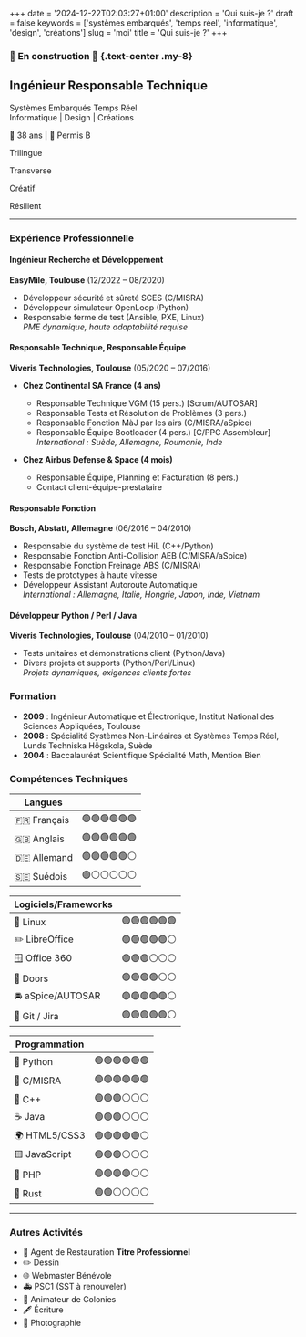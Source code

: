 +++
date = '2024-12-22T02:03:27+01:00'
description = 'Qui suis-je ?'
draft = false
keywords = ['systèmes embarqués', 'temps réel', 'informatique', 'design', 'créations']
slug = 'moi'
title = 'Qui suis-je ?'
+++

### 🚧 En construction 🚧 {.text-center .my-8}

<div class="text-center">

## Ingénieur Responsable Technique

<p class="h4 font-bold">
Systèmes Embarqués Temps Réel<br/>
Informatique | Design | Créations
</p>

🎂 38 ans | 🚗 Permis B

<div class="flex flex-row gap-8 justify-center">

<p class="font-bold m-1 block rounded bg-theme-light px-3 py-1 hover:bg-primary hover:text-white dark:bg-darkmode-theme-light dark:hover:bg-darkmode-primary dark:hover:text-dark">
<i class="fa-solid fa-language"></i> Trilingue
</p>
<p class="font-bold m-1 block rounded bg-theme-light px-3 py-1 hover:bg-primary hover:text-white dark:bg-darkmode-theme-light dark:hover:bg-darkmode-primary dark:hover:text-dark">
<i class="fa-solid fa-arrow-down-up-across-line"></i> Transverse
</p>
<p class="font-bold m-1 block rounded bg-theme-light px-3 py-1 hover:bg-primary hover:text-white dark:bg-darkmode-theme-light dark:hover:bg-darkmode-primary dark:hover:text-dark">
<i class="fa-solid fa-palette"></i> Créatif
</p>
<p class="font-bold m-1 block rounded bg-theme-light px-3 py-1 hover:bg-primary hover:text-white dark:bg-darkmode-theme-light dark:hover:bg-darkmode-primary dark:hover:text-dark">
<i class="fa-solid fa-cloud-sun-rain"></i> Résilient
</p>

</div>

</div>

---

<div class="grid grid-cols-1 xl:grid-cols-3 gap-8">

<div class="col-span-1 xl:col-span-2">

### Expérience Professionnelle

#### Ingénieur Recherche et Développement

**EasyMile, Toulouse** (12/2022 – 08/2020)

- Développeur sécurité et sûreté SCES (C/MISRA)
- Développeur simulateur OpenLoop (Python)
- Responsable ferme de test (Ansible, PXE, Linux)  
  _PME dynamique, haute adaptabilité requise_

#### Responsable Technique, Responsable Équipe

**Viveris Technologies, Toulouse** (05/2020 – 07/2016)

- **Chez Continental SA France (4 ans)**

  - Responsable Technique VGM (15 pers.) [Scrum/AUTOSAR]
  - Responsable Tests et Résolution de Problèmes (3 pers.)
  - Responsable Fonction MàJ par les airs (C/MISRA/aSpice)
  - Responsable Équipe Bootloader (4 pers.) [C/PPC Assembleur]  
    _International : Suède, Allemagne, Roumanie, Inde_

- **Chez Airbus Defense & Space (4 mois)**
  - Responsable Équipe, Planning et Facturation (8 pers.)
  - Contact client-équipe-prestataire

#### Responsable Fonction

**Bosch, Abstatt, Allemagne** (06/2016 – 04/2010)

- Responsable du système de test HiL (C++/Python)
- Responsable Fonction Anti-Collision AEB (C/MISRA/aSpice)
- Responsable Fonction Freinage ABS (C/MISRA)
- Tests de prototypes à haute vitesse
- Développeur Assistant Autoroute Automatique  
  _International : Allemagne, Italie, Hongrie, Japon, Inde, Vietnam_

#### Développeur Python / Perl / Java

**Viveris Technologies, Toulouse** (04/2010 – 01/2010)

- Tests unitaires et démonstrations client (Python/Java)
- Divers projets et supports (Python/Perl/Linux)  
  _Projets dynamiques, exigences clients fortes_

</div>

<div class="col-span-1">

### Formation

- **2009** : Ingénieur Automatique et Électronique, Institut National des
  Sciences Appliquées, Toulouse
- **2008** : Spécialité Systèmes Non-Linéaires et Systèmes Temps Réel, Lunds
  Techniska Högskola, Suède
- **2004** : Baccalauréat Scientifique Spécialité Math, Mention Bien

### Compétences Techniques

<div class="grid grid-cols-1 md:grid-cols-2 xl:grid-cols-1 md:gap-6">

<div class="col-span-1">

| **Langues** |              |
| ----------- | ------------ |
| 🇫🇷 Français | 🟢🟢🟢🟢🟢🟢 |
| 🇬🇧 Anglais  | 🟢🟢🟢🟢🟢🟢 |
| 🇩🇪 Allemand | 🟢🟢🟢🟢🟢⚪ |
| 🇸🇪 Suédois  | 🟢⚪⚪⚪⚪⚪ |

</div>

<div class="col-span-1">

| **Logiciels/Frameworks** |              |
| ------------------------ | ------------ |
| 🐧 Linux                 | 🟢🟢🟢🟢🟢🟢 |
| ✏️ LibreOffice           | 🟢🟢🟢🟢🟢⚪ |
| 🪟 Office 360            | 🟢🟢🟢⚪⚪⚪ |
| 🚪 Doors                 | 🟢🟢🟢🟢⚪⚪ |
| 🚘 aSpice/AUTOSAR        | 🟢🟢🟢🟢🟢⚪ |
| 🚩 Git / Jira            | 🟢🟢🟢🟢🟢⚪ |

</div>

<div class="col-span-1">

| **Programmation** |              |
| ----------------- | ------------ |
| 🐍 Python         | 🟢🟢🟢🟢🟢🟢 |
| 🚗 C/MISRA        | 🟢🟢🟢🟢🟢🟢 |
| 💼 C++            | 🟢🟢🟢⚪⚪⚪ |
| ☕ Java           | 🟢🟢🟢⚪⚪⚪ |
| 🌍 HTML5/CSS3     | 🟢🟢🟢🟢🟢⚪ |
| 🟨 JavaScript     | 🟢🟢🟢⚪⚪⚪ |
| 🐘 PHP            | 🟢🟢🟢🟢⚪⚪ |
| 🚢 Rust           | 🟢🟢⚪⚪⚪⚪ |

</div>

</div>

</div>

</div>

---

### Autres Activités

- 🍪 Agent de Restauration **Titre Professionnel**
- ✏️ Dessin
- 🌐 Webmaster Bénévole
- 🚑 PSC1 (SST à renouveler)
- 🌄 Animateur de Colonies
- 🖋️ Écriture
- 📸 Photographie

